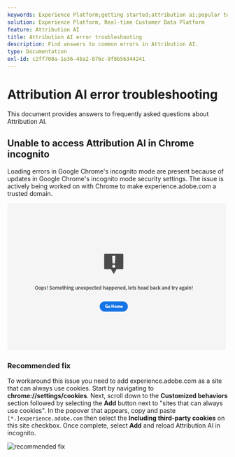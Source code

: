 ```yaml
---
keywords: Experience Platform;getting started;attribution ai;popular topics;attribution ai input;attribution ai output;attribution ai troubleshooting;attribution ai errors
solution: Experience Platform, Real-time Customer Data Platform
feature: Attribution AI
title: Attribution AI error troubleshooting
description: Find answers to common errors in Attribution AI.
type: Documentation
exl-id: c2ff700a-1e36-4ba2-876c-9f8b56344241
---
```

# Attribution AI error troubleshooting

This document provides answers to frequently asked questions about Attribution AI.

## Unable to access Attribution AI in Chrome incognito

Loading errors in Google Chrome's incognito mode are present because of updates in Google Chrome's incognito mode security settings. The issue is actively being worked on with Chrome to make experience.adobe.com a trusted domain.

<img src='./images/faq/error.PNG' width=500 /><br />

### Recommended fix

To workaround this issue you need to add experience.adobe.com as a site that can always use cookies. Start by navigating to **chrome://settings/cookies**. Next, scroll down to the **Customized behaviors** section followed by selecting the **Add** button next to "sites that can always use cookies". In the popover that appears, copy and paste `[*.]experience.adobe.com` then select the **Including third-party cookies** on this site checkbox. Once complete, select **Add** and reload Attribution AI in incognito.

![recommended fix](./images/faq/cookies2.gif)
